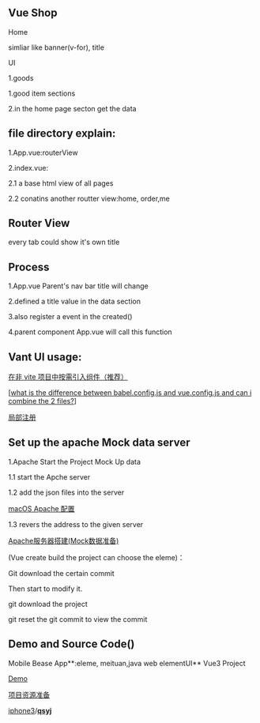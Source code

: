 ## Vue Shop 



Home 

simliar like banner(v-for), title

UI

1.goods

1.good item sections

2.in the home page secton get the data



## file directory explain:

1.App.vue:routerView

2.index.vue:

2.1 a base html view of all pages

2.2 conatins another routter view:home, order,me



## Router View

every tab could show it's own title

## Process

1.App.vue Parent's nav bar title will change

2.defined a title value in the data section

3.also register a event in the created()

4.parent component App.vue will call this function

## Vant UI usage:

[在非 vite 项目中按需引入组件（推荐）](https://youzan.github.io/vant/#/zh-CN/quickstart) 

[[what is the difference between babel.config.js and vue.config.js and can i combine the 2 files?](https://stackoverflow.com/questions/61674491/what-is-the-difference-between-babel-config-js-and-vue-config-js-and-can-i-combi)]

[局部注册](https://youzan.github.io/vant/#/zh-CN/advanced-usage#zu-jian-zhu-ce)

## Set up the apache Mock data server

1.Apache Start the Project Mock Up data

1.1 start the Apche server

1.2 add the json files into the server

[macOS Apache 配置](https://blog.zfanw.com/macos-apache/)

1.3 revers the address to the given server

[Apache服务器搭建(Mock数据准备)](http://bluezyz.com/index.php/archives/83/)

(Vue create build the project can choose the eleme)：

Git download the certain commit 

Then start to modify it.



git download the project

git reset the git commit to view the commit

## Demo and Source Code()

Mobile Bease App**:eleme, meituan,java web elementUI** Vue3 Project

[Demo](https://github.com/iphone3/qsyj)

[项目资源准备](http://bluezyz.com/index.php/archives/85/)

[iphone3](https://github.com/iphone3)/**[qsyj](https://github.com/iphone3/qsyj)**